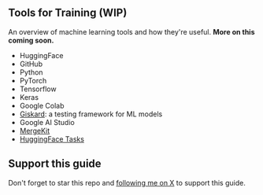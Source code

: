 ## Tools for Training (WIP)
An overview of machine learning tools and how they're useful. **More on this coming soon.**
* HuggingFace
* GitHub
* Python
* PyTorch
* Tensorflow
* Keras
* Google Colab
* [Giskard](https://www.giskard.ai/): a testing framework for ML models
* Google AI Studio
* [MergeKit](https://github.com/cg123/mergekit)
* [HuggingFace Tasks](https://huggingface.co/tasks)

## Support this guide

Don't forget to star this repo and [following me on X](https://x.com/loganthorneloe) to support this guide.